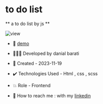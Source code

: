 # to do list

** a to do list by js **

![view](https://github.com/danial-barati/todolist/assets/104683176/82f9095b-e7e1-45a4-bce6-f55b9fa9b084)

- 🔗 [demo](https://danial-barati.github.io/tab-menu/)

- 👩🏻‍💻 Developed by danial barati

- 📆 Created - 2023-11-19

- ✔️ Technologies Used - Html , css , scss

- 💥 Role - Frontend

- 📲 How to reach me : with my [linkedin](https://www.linkedin.com/in/danial-barati-0a9804291/)
